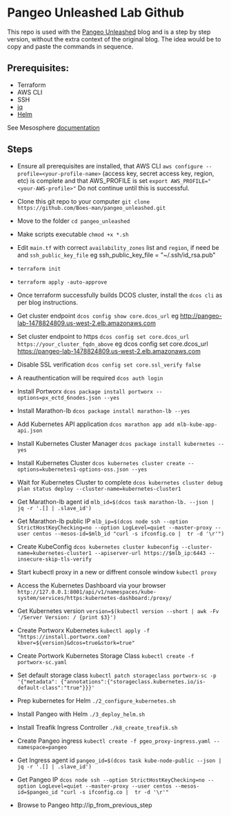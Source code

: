 # Pangeo Unleashed Lab Github

This repo is used with the [Pangeo Unleashed](https://medium.com/p/5cdfc2c045f4/edit) blog and is a step by step version, without the extra context of the original blog. The idea would be to copy and paste the commands in sequence.

## Prerequisites:
- Terraform
- AWS CLI
- SSH
- [jq](https://stedolan.github.io/jq/)
- [Helm](https://helm.sh/docs/using_helm/)

See Mesosphere [documentation](https://docs.mesosphere.com/1.12/installing/evaluation/aws/)

## Steps

- Ensure all prerequisites are installed, that AWS CLI `aws configure --profile=<your-profile-name>` (access key, secret access key, region, etc) is complete and that AWS_PROFILE is set `export AWS_PROFILE="<your-AWS-profile>"`
Do not continue until this is successful.

- Clone this git repo to your computer `git clone https://github.com/Boes-man/pangeo_unleashed.git`
- Move to the folder `cd pangeo_unleashed`
- Make scripts executable `chmod +x *.sh` 
- Edit `main.tf` with correct `availability_zones` list and `region`, if need be and `ssh_public_key_file` eg ssh_public_key_file = "~/.ssh/id_rsa.pub"
- `terraform init`
- `terraform apply -auto-approve`
- Once terraform successfully builds DCOS cluster, install the `dcos cli` as per blog instructions.
- Get cluster endpoint `dcos config show core.dcos_url` eg http://pangeo-lab-1478824809.us-west-2.elb.amazonaws.com
- Set cluster endpoint to https `dcos config set core.dcos_url https://your_cluster_fqdn_above` eg dcos config set core.dcos_url https://pangeo-lab-1478824809.us-west-2.elb.amazonaws.com
- Disable SSL verification `dcos config set core.ssl_verify false`
- A reauthentication will be required `dcos auth login`
- Install Portworx `dcos package install portworx --options=px_ectd_6nodes.json --yes`
- Install Marathon-lb `dcos package install marathon-lb --yes`
- Add Kubernetes API application `dcos marathon app add mlb-kube-app-api.json`
- Install Kubernetes Cluster Manager `dcos package install kubernetes --yes`
- Install Kubernetes Cluster `dcos kubernetes cluster create --options=kubernetes1-options-oss.json --yes`
- Wait for Kubernetes Cluster to complete `dcos kubernetes cluster debug plan status deploy --cluster-name=kubernetes-cluster1`
- Get Marathon-lb agent id `mlb_id=$(dcos task marathon-lb. --json |  jq -r '.[] | .slave_id')`
- Get Marathon-lb public IP `mlb_ip=$(dcos node ssh --option StrictHostKeyChecking=no --option LogLevel=quiet --master-proxy --user centos --mesos-id=$mlb_id "curl -s ifconfig.co |  tr -d '\r'")`
- Create KubeConfig `dcos kubernetes cluster kubeconfig --cluster-name=kubernetes-cluster1 --apiserver-url https://$mlb_ip:6443 --insecure-skip-tls-verify`
- Start kubectl proxy in a new or diffrent console window `kubectl proxy`
- Access the Kubernetes Dashboard via your browser `http://127.0.0.1:8001/api/v1/namespaces/kube-system/services/https:kubernetes-dashboard:/proxy/`
- Get Kubernetes version `version=$(kubectl version --short | awk -Fv '/Server Version: / {print $3}')`
- Create Portworx Kubernetes `kubectl apply -f "https://install.portworx.com?kbver=${version}&dcos=true&stork=true"`
- Create Portwork Kubernetes Storage Class `kubectl create -f portworx-sc.yaml`
- Set default storage class `kubectl patch storageclass portworx-sc -p '{"metadata": {"annotations":{"storageclass.kubernetes.io/is-default-class":"true"}}}'`
- Prep kubernetes for Helm `./2_configure_kubernetes.sh`
- Install Pangeo with Helm `./3_deploy_helm.sh`
- Install Treafik Ingress Controller `./k8_create_treafik.sh`
- Create Pangeo ingress `kubectl create -f pgeo_proxy-ingress.yaml --namespace=pangeo`
- Get Ingress agent id `pangeo_id=$(dcos task kube-node-public --json |  jq -r '.[] | .slave_id')`
- Get Pangeo IP `dcos node ssh --option StrictHostKeyChecking=no --option LogLevel=quiet --master-proxy --user centos --mesos-id=$pangeo_id "curl -s ifconfig.co |  tr -d '\r'"`
- Browse to Pangeo http://ip_from_previous_step
